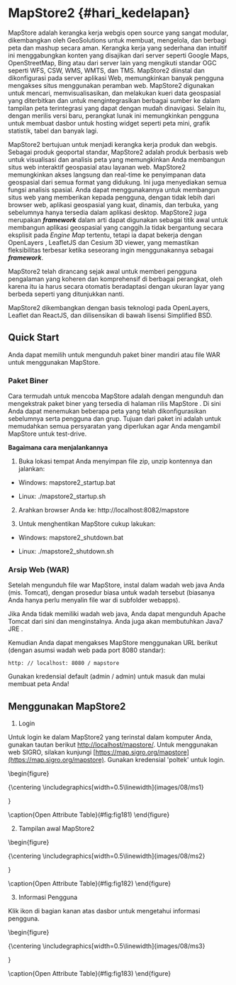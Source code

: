# MapStore2 {#hari_kedelapan}


MapStore adalah kerangka kerja webgis open source yang sangat modular, dikembangkan oleh GeoSolutions untuk membuat, mengelola, dan berbagi peta dan mashup secara aman. Kerangka kerja yang sederhana dan intuitif ini menggabungkan konten yang disajikan dari server seperti Google Maps, OpenStreetMap, Bing atau dari server lain yang mengikuti standar OGC seperti WFS, CSW, WMS, WMTS, dan TMS. MapStore2 diinstal dan dikonfigurasi pada server aplikasi Web, memungkinkan banyak pengguna mengakses situs menggunakan peramban web. MapStore2 digunakan untuk mencari, memvisualisasikan, dan melakukan kueri data geospasial yang diterbitkan dan untuk mengintegrasikan berbagai sumber ke dalam tampilan peta terintegrasi yang dapat dengan mudah dinavigasi. Selain itu, dengan merilis versi baru, perangkat lunak ini memungkinkan pengguna untuk membuat dasbor untuk hosting widget seperti peta mini, grafik statistik, tabel dan banyak lagi.

MapStore2 bertujuan untuk menjadi kerangka kerja produk dan webgis. Sebagai produk geoportal standar, MapStore2 adalah produk berbasis web untuk visualisasi dan analisis peta yang memungkinkan Anda membangun situs web interaktif geospasial atau layanan web. MapStore2 memungkinkan akses langsung dan real-time ke penyimpanan data geospasial dari semua format yang didukung. Ini juga menyediakan semua fungsi analisis spasial. Anda dapat menggunakannya untuk membangun situs web yang memberikan kepada pengguna, dengan tidak lebih dari browser web, aplikasi geospasial yang kuat, dinamis, dan terbuka, yang sebelumnya hanya tersedia dalam aplikasi desktop. MapStore2 juga merupakan ***framework*** dalam arti dapat digunakan sebagai titik awal untuk membangun aplikasi geospasial yang canggih.Ia tidak bergantung secara eksplisit pada *Engine Map* tertentu, tetapi ia dapat bekerja dengan OpenLayers , LeafletJS dan Cesium 3D viewer, yang memastikan fleksibilitas terbesar ketika seseorang ingin menggunakannya sebagai ***framework***.

MapStore2 telah dirancang sejak awal untuk memberi pengguna pengalaman yang koheren dan komprehensif di berbagai perangkat, oleh karena itu ia harus secara otomatis beradaptasi dengan ukuran layar yang berbeda seperti yang ditunjukkan nanti.

MapStore2 dikembangkan  dengan basis teknologi pada OpenLayers, Leaflet dan ReactJS, dan dilisensikan di bawah lisensi Simplified BSD.

## Quick Start
Anda dapat memilih untuk mengunduh paket biner mandiri atau file WAR untuk menggunakan  MapStore.

### Paket Biner

Cara termudah untuk mencoba MapStore adalah dengan mengunduh dan mengekstrak paket biner yang tersedia di halaman rilis MapStore . Di sini Anda dapat menemukan beberapa peta yang telah dikonfigurasikan sebelumnya serta pengguna dan grup. Tujuan dari paket ini adalah untuk memudahkan semua persyaratan yang diperlukan agar Anda mengambil MapStore untuk test-drive.

**Bagaimana cara menjalankannya**

1. Buka lokasi tempat Anda menyimpan file zip, unzip kontennya dan jalankan:

  - Windows: mapstore2_startup.bat

  - Linux: ./mapstore2_startup.sh

2. Arahkan browser Anda ke: http://localhost:8082/mapstore

3. Untuk menghentikan MapStore cukup lakukan:

  - Windows: mapstore2_shutdown.bat

  - Linux: ./mapstore2_shutdown.sh


### Arsip Web (WAR)


Setelah mengunduh file war MapStore, instal dalam wadah web java Anda (mis. Tomcat), dengan prosedur biasa untuk wadah tersebut (biasanya Anda hanya perlu menyalin file war di subfolder webapps).

Jika Anda tidak memiliki wadah web java, Anda dapat mengunduh Apache Tomcat dari sini dan menginstalnya. Anda juga akan membutuhkan Java7 JRE .

Kemudian Anda dapat mengakses MapStore menggunakan URL berikut (dengan asumsi wadah web pada port 8080 standar):

```
http: // localhost: 8080 / mapstore
```

Gunakan kredensial default (admin / admin) untuk masuk dan mulai membuat peta Anda!

## Menggunakan MapStore2

1. Login

Untuk login ke dalam MapStore2 yang terinstal dalam komputer Anda, gunakan tautan berikut [http://localhost/mapstore/](http://localhost/mapstore/). Untuk menggunakan web SIGRO, silakan kunjungi [https://map.sigro.org/mapstore](https://map.sigro.org/mapstore). Gunakan kredensial 'poltek' untuk login.

\begin{figure}

{\centering \includegraphics[width=0.5\linewidth]{images/08/ms1} 

}

\caption{Open Attribute Table}(\#fig:fig181)
\end{figure}


2. Tampilan awal MapStore2


\begin{figure}

{\centering \includegraphics[width=0.5\linewidth]{images/08/ms2} 

}

\caption{Open Attribute Table}(\#fig:fig182)
\end{figure}


3. Informasi Pengguna

Klik ikon di bagian kanan atas dasbor untuk mengetahui informasi pengguna.

\begin{figure}

{\centering \includegraphics[width=0.5\linewidth]{images/08/ms3} 

}

\caption{Open Attribute Table}(\#fig:fig183)
\end{figure}
